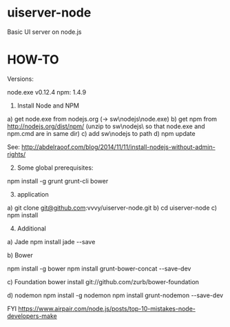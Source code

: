 # uiserver-node
Basic UI server on node.js

# HOW-TO

Versions:

node.exe v0.12.4
npm: 1.4.9


1. Install Node and NPM

a) get node.exe from nodejs.org (-> sw\nodejs\node.exe)
b) get npm from http://nodejs.org/dist/npm/ (unzip to sw\nodejs\ so that node.exe and npm.cmd are in same dir)
c) add sw\nodejs to path
d) npm update


See: http://abdelraoof.com/blog/2014/11/11/install-nodejs-without-admin-rights/

2. Some global prerequisites:

npm install -g grunt grunt-cli bower

3. application

a) git clone git@github.com:vvvy/uiserver-node.git
b) cd uiserver-node
c) npm install

4. Additional

a) Jade
npm install jade --save

b) Bower

npm install -g bower
npm install grunt-bower-concat --save-dev

c) Foundation
bower install git://github.com/zurb/bower-foundation

d) nodemon
npm install -g nodemon
npm install grunt-nodemon --save-dev


FYI
https://www.airpair.com/node.js/posts/top-10-mistakes-node-developers-make
